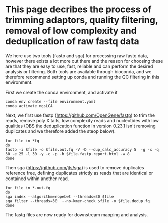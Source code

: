 # This page decribes the process of trimming adaptors, quality filtering, removal of low complexity and deduplication of raw fastq data

We here use two tools (fastp and sga) for processing raw fastq data, however there exists a lot more out there and the reason for choosing these are that they are easy to use, fast, reliable and can perform the desired analysis or filtering. 
Both tools are available through bioconda, and we therefore recommend setting up conda and running the QC filtering in this environment. 

First we create the conda environment, and activate it
```
conda env create --file environment.yaml
conda activate ngsLCA
```

Next, we first use fastp (https://github.com/OpenGene/fastp) to trim the reads, remove poly X tails, low complexity reads and nucleotides with low qualities (OBS the deduplication function in version 0.23.1 isn't removing duplicates and we therefore added the steop below). 
```
for file in *fq
do
fastp -i $file -o $file.out.fq -V -D --dup_calc_accuracy 5  -g -x -q 30 -e 25 -l 30 -y -c -p -h $file.fastp.report.html -w 8
done 
```

Then sga (https://github.com/jts/sga) is used to remove duplicates reference free, defining duplicates strictly as reads that are identical or contained within another read. 
```
for file in *.out.fq
do
sga index --algorithm=ropebwt --threads=30 $file
sga filter --threads=30  --no-kmer-check $file -o $file.dedup.fq
done
```

The fastq files are now ready for downstream mapping and analysis. 

